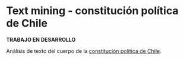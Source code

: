 Text mining - constitución política de Chile
================

**TRABAJO EN DESARROLLO**

Análisis de texto del cuerpo de la [constitución política de Chile](https://www.senado.cl/constitucion-politica-capitulo-i-bases-de-la-institucionalidad/senado/2012-01-16/093048.html).
